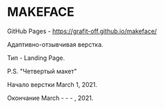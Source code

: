 # MAKEFACE
GitHub Pages - https://grafit-off.github.io/makeface/

Адаптивно-отзывчивая верстка.

Тип - Landing Page.

P.S. "Четвертый макет"

Начало верстки March 1, 2021.

Окончание  March - - - , 2021.
